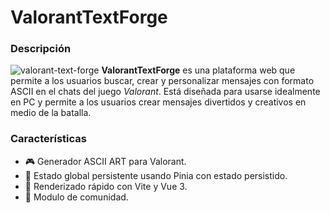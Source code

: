 # ValorantTextForge

### Descripción
![valorant-text-forge](https://github.com/user-attachments/assets/788bd4a6-84f5-455d-a16b-5b21444e2618)
**ValorantTextForge** es una plataforma web que permite a los usuarios buscar, crear y personalizar mensajes con formato ASCII en el chats del juego *Valorant*. Está diseñada para usarse idealmente en PC y permite a los usuarios crear mensajes divertidos y creativos en medio de la batalla.

### Características

- 🎮 Generador ASCII ART para Valorant.
- 🔧 Estado global persistente usando Pinia con estado persistido.
- 🚀 Renderizado rápido con Vite y Vue 3.
- 🎨 Modulo de comunidad.
